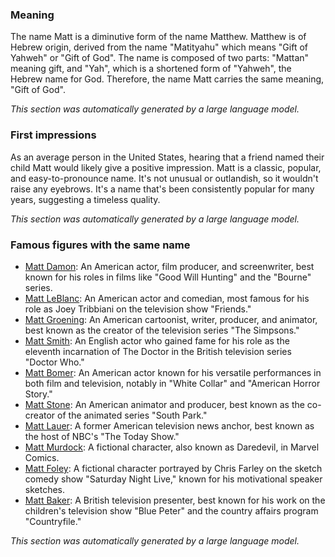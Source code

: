 ### Meaning
The name Matt is a diminutive form of the name Matthew. Matthew is of Hebrew origin, derived from the name "Matityahu" which means "Gift of Yahweh" or "Gift of God". The name is composed of two parts: "Mattan" meaning gift, and "Yah", which is a shortened form of "Yahweh", the Hebrew name for God. Therefore, the name Matt carries the same meaning, "Gift of God".

_This section was automatically generated by a large language model._

### First impressions
As an average person in the United States, hearing that a friend named their child Matt would likely give a positive impression. Matt is a classic, popular, and easy-to-pronounce name. It's not unusual or outlandish, so it wouldn't raise any eyebrows. It's a name that's been consistently popular for many years, suggesting a timeless quality.

_This section was automatically generated by a large language model._

### Famous figures with the same name
- [Matt Damon](https://en.wikipedia.org/wiki/Matt_Damon): An American actor, film producer, and screenwriter, best known for his roles in films like "Good Will Hunting" and the "Bourne" series.
- [Matt LeBlanc](https://en.wikipedia.org/wiki/Matt_LeBlanc): An American actor and comedian, most famous for his role as Joey Tribbiani on the television show "Friends."
- [Matt Groening](https://en.wikipedia.org/wiki/Matt_Groening): An American cartoonist, writer, producer, and animator, best known as the creator of the television series "The Simpsons."
- [Matt Smith](https://en.wikipedia.org/wiki/Matt_Smith): An English actor who gained fame for his role as the eleventh incarnation of The Doctor in the British television series "Doctor Who."
- [Matt Bomer](https://en.wikipedia.org/wiki/Matt_Bomer): An American actor known for his versatile performances in both film and television, notably in "White Collar" and "American Horror Story."
- [Matt Stone](https://en.wikipedia.org/wiki/Matt_Stone): An American animator and producer, best known as the co-creator of the animated series "South Park."
- [Matt Lauer](https://en.wikipedia.org/wiki/Matt_Lauer): A former American television news anchor, best known as the host of NBC's "The Today Show."
- [Matt Murdock](https://en.wikipedia.org/wiki/Matt_Murdock): A fictional character, also known as Daredevil, in Marvel Comics.
- [Matt Foley](https://en.wikipedia.org/wiki/Matt_Foley): A fictional character portrayed by Chris Farley on the sketch comedy show "Saturday Night Live," known for his motivational speaker sketches.
- [Matt Baker](https://en.wikipedia.org/wiki/Matt_Baker): A British television presenter, best known for his work on the children's television show "Blue Peter" and the country affairs program "Countryfile."

_This section was automatically generated by a large language model._